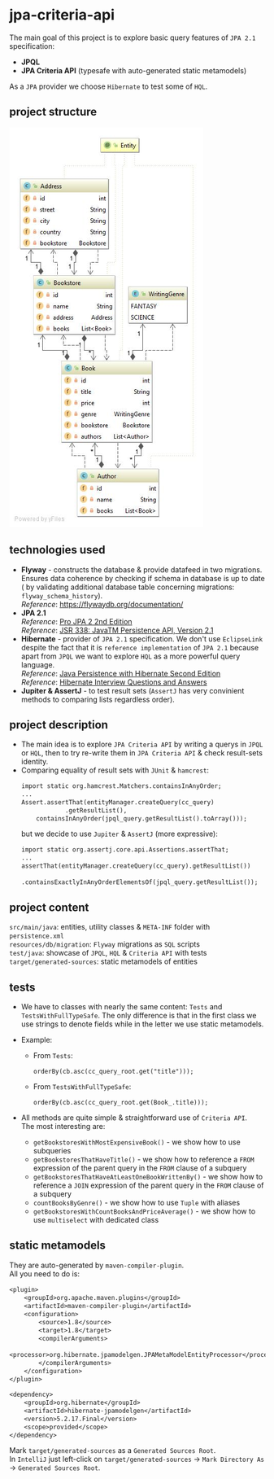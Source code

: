 # jpa-criteria-api
The main goal of this project is to explore basic query features of 
`JPA 2.1` specification:  
* **JPQL**
* **JPA Criteria API** (typesafe with auto-generated
static metamodels)

As a `JPA` provider we choose `Hibernate` to test some of `HQL`.

## project structure
![](classes-diag.jpg)

## technologies used
* **Flyway** - constructs the database & provide datafeed in two migrations.
Ensures data coherence by checking if schema in database is up to date (
by validating additional database table concerning migrations: 
`flyway_schema_history`).  
_Reference_: https://flywaydb.org/documentation/
* **JPA 2.1**  
_Reference_: [Pro JPA 2 2nd Edition](https://www.amazon.com/Pro-JPA-Experts-Voice-Java/dp/1430249269)  
_Reference_: [JSR 338: JavaTM Persistence API, Version 2.1](http://download.oracle.com/otn-pub/jcp/persistence-2_1-fr-eval-spec/JavaPersistence.pdf)  
* **Hibernate** - provider of `JPA 2.1` specification. We don't use
`EclipseLink` despite the fact that it is `reference implementation` of
`JPA 2.1` because apart from `JPQL` we want to explore `HQL` as a more
powerful query language.  
_Reference_: [Java Persistence with Hibernate Second Edition](https://www.amazon.com/exec/obidos/ASIN/1617290459)  
_Reference_: [Hibernate Interview Questions and Answers](https://www.journaldev.com/3633/hibernate-interview-questions-and-answers)  
* **Jupiter & AssertJ** - to test result sets (`AssertJ` has very 
convinient methods to comparing lists regardless order).

## project description  
* The main idea is to explore `JPA Criteria API` by writing a querys in 
`JPQL` or `HQL`, then to try re-write them in `JPA Criteria API` & check 
result-sets identity.  
* Comparing equality of result sets with `JUnit` & `hamcrest`:
    ```
    import static org.hamcrest.Matchers.containsInAnyOrder;
    ...
    Assert.assertThat(entityManager.createQuery(cc_query)
                .getResultList(),
        containsInAnyOrder(jpql_query.getResultList().toArray()));
    ```
    but we decide to use `Jupiter` & `AssertJ` (more expressive):
    ```
    import static org.assertj.core.api.Assertions.assertThat;
    ...
    assertThat(entityManager.createQuery(cc_query).getResultList())
        .containsExactlyInAnyOrderElementsOf(jpql_query.getResultList());
    ```

## project content
`src/main/java`: entities, utility classes & `META-INF` folder with 
`persistence.xml`  
`resources/db/migration`: `Flyway` migrations as `SQL` scripts  
`test/java`: showcase of `JPQL`, `HQL` & `Criteria API` with tests  
`target/generated-sources`: static metamodels of entities  

## tests
* We have to classes with nearly the same content: `Tests` and 
`TestsWithFullTypeSafe`. The only difference is that in the first class 
we use strings to denote fields while in the letter we use static 
metamodels.  
* Example:  
    * From `Tests`:  
        ```
        orderBy(cb.asc(cc_query_root.get("title")));
        ```
    * From `TestsWithFullTypeSafe`:
        ```
        orderBy(cb.asc(cc_query_root.get(Book_.title)));
        ```

* All methods are quite simple & straightforward use of `Criteria API`.   
    The most interesting are:  
    * `getBookstoresWithMostExpensiveBook()` - we show how to use subqueries
    * `getBookstoresThatHaveTitle()` - we show how to reference a `FROM` 
    expression of the parent query in the `FROM` clause of a subquery
    * `getBookstoresThatHaveAtLeastOneBookWrittenBy()` - we show how to 
    reference a `JOIN` expression of the parent query in the `FROM` clause
    of a subquery
    * `countBooksByGenre()` - we show how to use `Tuple` with aliases
    * `getBookstoresWithCountBooksAndPriceAverage()` - we show how to use 
    `multiselect` with dedicated class

## static metamodels
They are auto-generated by `maven-compiler-plugin`.  
All you need to do is:  
```
<plugin>
    <groupId>org.apache.maven.plugins</groupId>
    <artifactId>maven-compiler-plugin</artifactId>
    <configuration>
        <source>1.8</source>
        <target>1.8</target>
        <compilerArguments>
            <processor>org.hibernate.jpamodelgen.JPAMetaModelEntityProcessor</processor>
        </compilerArguments>
    </configuration>
</plugin>
```
```
<dependency>
    <groupId>org.hibernate</groupId>
    <artifactId>hibernate-jpamodelgen</artifactId>
    <version>5.2.17.Final</version>
    <scope>provided</scope>
</dependency>
```
Mark `target/generated-sources` as a `Generated Sources Root`.  
In `IntelliJ` just left-click on `target/generated-sources` -> 
`Mark Directory As` -> `Generated Sources Root`.